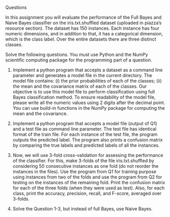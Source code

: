 Questions

In this assignment you will evaluate the performance of the Full Bayes and Naive Bayes classifier on the iris.txt.shuffled dataset (uploaded in piazza’s resource section). The dataset has 150 instances. Each instance has four numeric dimensions, and in addition to that, it has a categorical dimension, which is the class label. Over the entire datasets there are three distinct classes.

Solve the following questions. You must use Python and the NumPy scientific computing package for the programming part of a question.

1.	Implement a python program that accepts a dataset as a command line parameter and generates a model file in the current directory. The model file contains: (i) the prior probabilities of each of the classes; (ii) the mean and the covariance matrix of each of the classes. Our objective is to use this model file to perform classification using full Bayes classification method. To ensure readability of the model file, please write all the numeric values using 2 digits after the decimal point. You can use build-in functions in the NumPy package for computing the mean and the covariance.

2.	Implement a python program that accepts a model file (output of Q1) and a test file as command line parameter. The test file has identical format of the train file. For each instance of the test file, the program outputs the predicted label. The program also prints a confusion matrix by comparing the true labels and predicted labels of all the instances.

3.	Now, we will use 3-fold cross-validation for assessing the performance of the classifier. For this, make 3-folds of the file iris.txt.shuffled by considering 50 consecutive instances as one fold (do not reorder the instances in the files). Use the program from Q1 for training purpose using instances from two of the folds and use the program from Q2 for testing on the instances of the remaining fold. Print the confusion matrix for each of the three folds (when they were used as test). Also, for each class, print the accuracy, precision, recall, and F-score, averaged over 3-folds.

4.	Solve the Question 1-3, but instead of full Bayes, use Naive Bayes.
